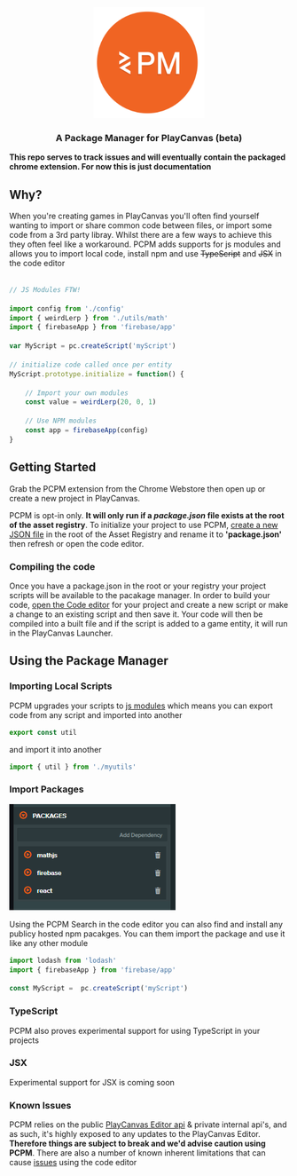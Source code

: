 <div align="center">
  <br>
  <img src="./static/icon.png" alt="PCPM" width="200">
  <br>
  <h3 align="center">A Package Manager for PlayCanvas (beta)</h3>

</div>

<!-- <p align="center"> -->
<!--   <a href="#key-features">Key Features</a> • -->
<!--   <a href="#getting-started">Getting Started</a> • -->
<!--   <a href="#download">Download</a> • -->
<!--   <a href="#credits">Credits</a> • -->
<!--   <a href="#related">Related</a> • -->
<!--   <a href="#license">License</a> -->
<!-- </p> -->

<!--PCPM is an extension for the PlayCanvas Editor that adds support for Javascript Modules, TypeScript JSX and more. Your PlayCanvas scripts become JS modules which means you can import and export code.-->

__This repo serves to track issues and will eventually contain the packaged chrome extension. For now this is just documentation__

## Why?
When you're creating games in PlayCanvas you'll often find yourself wanting to import or share common code between files, or import some code from a 3rd party libray. Whilst there are a few ways to achieve this they often feel like a workaround. PCPM adds supports for js modules and allows you to import local code, install npm and use ~~TypeScript~~ and ~~JSX~~ in the code editor

```javascript

// JS Modules FTW!

import config from './config'
import { weirdLerp } from './utils/math'
import { firebaseApp } from 'firebase/app'

var MyScript = pc.createScript('myScript')

// initialize code called once per entity
MyScript.prototype.initialize = function() {

    // Import your own modules
    const value = weirdLerp(20, 0, 1)

    // Use NPM modules
    const app = firebaseApp(config)
}
```

## Getting Started

Grab the PCPM extension from the Chrome Webstore then open up or create a new project in PlayCanvas.

PCPM is opt-in only. **It will only run if a *package.json* file exists at the root of the asset registry**. To initialize your project to use PCPM, [create a new JSON file](https://developer.playcanvas.com/en/user-manual/designer/assets/#creating-and-uploading-assets) in the root of the Asset Registry and rename it to **'package.json'** then refresh or open the code editor.

### Compiling the code

Once you have a package.json in the root or your registry your project scripts will be available to the pacakage manager. In order to build your code, [open the Code editor](https://developer.playcanvas.com/en/user-manual/scripting/code-editor/#opening-the-code-editor) for your project and create a new script or make a change to an existing script and then save it. Your code will then be compiled into a built file and if the script is added to a game entity, it will run in the PlayCanvas Launcher.

## Using the Package Manager

### Importing Local Scripts

PCPM upgrades your scripts to [js modules](https://developer.mozilla.org/en-US/docs/Web/JavaScript/Reference/Statements/import) which means you can export code from any script and imported into another

```javascript 
export const util
```
and import it into another
```javascript 
import { util } from './myutils'
``` 

### Import Packages

![PCPM Package Manager](./static/package-manager.png)
<br>

Using the PCPM Search in the code editor you can also find and install any publicy hosted npm pacakges. You can them import the package and use it like any other module

```javascript
import lodash from 'lodash'
import { firebaseApp } from 'firebase/app'

const MyScript =  pc.createScript('myScript')
```

### TypeScript
PCPM also proves experimental support for using TypeScript in your projects

### JSX
Experimental support for JSX is coming soon

### Known Issues
PCPM relies on the public [PlayCanvas Editor api](https://github.com/playcanvas/editor-api) & private internal api's, and as such, it's highly exposed to any updates to the PlayCanvas Editor. __Therefore things are subject to break and we'd advise caution using PCPM__. There are also a number of known inherent limitations that can cause [issues](https://github.com/wearekuva/pcpm-private/issues/4) using the code editor
